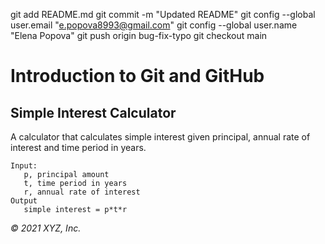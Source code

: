 git add README.md
git commit -m "Updated README"
git config --global user.email "e.popova8993@gmail.com"
git config --global user.name "Elena Popova"
git push origin bug-fix-typo
git checkout main
# Introduction to Git and GitHub

## Simple Interest Calculator

A calculator that calculates simple interest given principal, annual rate of interest and time period in years.

```
Input:
   p, principal amount
   t, time period in years
   r, annual rate of interest
Output
   simple interest = p*t*r
```

_© 2021 XYZ, Inc._
